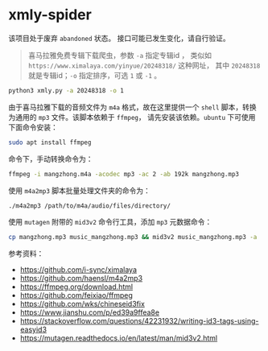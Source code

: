 # xmly-spider

该项目处于废弃 `abandoned` 状态。 接口可能已发生变化，请自行验证。

>  喜马拉雅免费专辑下载爬虫，参数 `-a` 指定专辑id ， 类似如 `https://www.ximalaya.com/yinyue/20248318/` 这种网址， 其中 `20248318` 就是专辑id；`-o` 指定排序，可选 `1` 或 `-1` 。

```bash
python3 xmly.py -a 20248318 -o 1
```

由于喜马拉雅下载的音频文件为 `m4a` 格式，故在这里提供一个 `shell` 脚本，转换为通用的 `mp3` 文件。该脚本依赖于 `ffmpeg`， 请先安装该依赖。`ubuntu` 下可使用下面命令安装：

```bash
sudo apt install ffmpeg
```

命令下，手动转换命令为：

```bash
ffmpeg -i mangzhong.m4a -acodec mp3 -ac 2 -ab 192k mangzhong.mp3
```

使用 `m4a2mp3` 脚本批量处理文件夹的命令为：

```bash
./m4a2mp3 /path/to/m4a/audio/files/directory/
```

使用 `mutagen` 附带的 `mid3v2` 命令行工具，添加 `mp3` 元数据命令：

```bash
cp mangzhong.mp3 music_mangzhong.mp3 && mid3v2 music_mangzhong.mp3 -a '音阙视听/赵方婧' -A '芒种' -t '芒种' -p 'mangzhong_800_800.jpg' -g 'Pop' -y '2019-06-06'
```

参考资料：

- https://github.com/i-sync/ximalaya
- https://github.com/haensl/m4a2mp3
- https://ffmpeg.org/download.html
- https://github.com/feixiao/ffmpeg
- https://github.com/wks/chineseid3fix
- https://www.jianshu.com/p/ed39a9ffea8e
- https://stackoverflow.com/questions/42231932/writing-id3-tags-using-easyid3
- https://mutagen.readthedocs.io/en/latest/man/mid3v2.html
